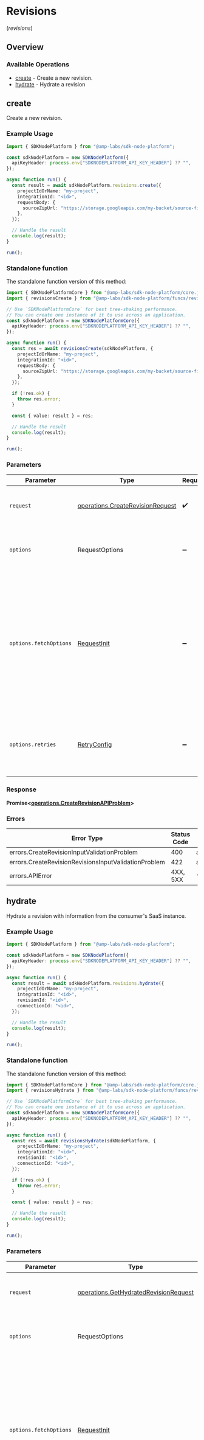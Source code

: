 # Revisions
(*revisions*)

## Overview

### Available Operations

* [create](#create) - Create a new revision.
* [hydrate](#hydrate) - Hydrate a revision

## create

Create a new revision.

### Example Usage

```typescript
import { SDKNodePlatform } from "@amp-labs/sdk-node-platform";

const sdkNodePlatform = new SDKNodePlatform({
  apiKeyHeader: process.env["SDKNODEPLATFORM_API_KEY_HEADER"] ?? "",
});

async function run() {
  const result = await sdkNodePlatform.revisions.create({
    projectIdOrName: "my-project",
    integrationId: "<id>",
    requestBody: {
      sourceZipUrl: "https://storage.googleapis.com/my-bucket/source-files/integration-v1.2.3.zip",
    },
  });

  // Handle the result
  console.log(result);
}

run();
```

### Standalone function

The standalone function version of this method:

```typescript
import { SDKNodePlatformCore } from "@amp-labs/sdk-node-platform/core.js";
import { revisionsCreate } from "@amp-labs/sdk-node-platform/funcs/revisionsCreate.js";

// Use `SDKNodePlatformCore` for best tree-shaking performance.
// You can create one instance of it to use across an application.
const sdkNodePlatform = new SDKNodePlatformCore({
  apiKeyHeader: process.env["SDKNODEPLATFORM_API_KEY_HEADER"] ?? "",
});

async function run() {
  const res = await revisionsCreate(sdkNodePlatform, {
    projectIdOrName: "my-project",
    integrationId: "<id>",
    requestBody: {
      sourceZipUrl: "https://storage.googleapis.com/my-bucket/source-files/integration-v1.2.3.zip",
    },
  });

  if (!res.ok) {
    throw res.error;
  }

  const { value: result } = res;

  // Handle the result
  console.log(result);
}

run();
```

### Parameters

| Parameter                                                                                                                                                                      | Type                                                                                                                                                                           | Required                                                                                                                                                                       | Description                                                                                                                                                                    |
| ------------------------------------------------------------------------------------------------------------------------------------------------------------------------------ | ------------------------------------------------------------------------------------------------------------------------------------------------------------------------------ | ------------------------------------------------------------------------------------------------------------------------------------------------------------------------------ | ------------------------------------------------------------------------------------------------------------------------------------------------------------------------------ |
| `request`                                                                                                                                                                      | [operations.CreateRevisionRequest](../../models/operations/createrevisionrequest.md)                                                                                           | :heavy_check_mark:                                                                                                                                                             | The request object to use for the request.                                                                                                                                     |
| `options`                                                                                                                                                                      | RequestOptions                                                                                                                                                                 | :heavy_minus_sign:                                                                                                                                                             | Used to set various options for making HTTP requests.                                                                                                                          |
| `options.fetchOptions`                                                                                                                                                         | [RequestInit](https://developer.mozilla.org/en-US/docs/Web/API/Request/Request#options)                                                                                        | :heavy_minus_sign:                                                                                                                                                             | Options that are passed to the underlying HTTP request. This can be used to inject extra headers for examples. All `Request` options, except `method` and `body`, are allowed. |
| `options.retries`                                                                                                                                                              | [RetryConfig](../../lib/utils/retryconfig.md)                                                                                                                                  | :heavy_minus_sign:                                                                                                                                                             | Enables retrying HTTP requests under certain failure conditions.                                                                                                               |

### Response

**Promise\<[operations.CreateRevisionAPIProblem](../../models/operations/createrevisionapiproblem.md)\>**

### Errors

| Error Type                                           | Status Code                                          | Content Type                                         |
| ---------------------------------------------------- | ---------------------------------------------------- | ---------------------------------------------------- |
| errors.CreateRevisionInputValidationProblem          | 400                                                  | application/problem+json                             |
| errors.CreateRevisionRevisionsInputValidationProblem | 422                                                  | application/problem+json                             |
| errors.APIError                                      | 4XX, 5XX                                             | \*/\*                                                |

## hydrate

Hydrate a revision with information from the consumer's SaaS instance.

### Example Usage

```typescript
import { SDKNodePlatform } from "@amp-labs/sdk-node-platform";

const sdkNodePlatform = new SDKNodePlatform({
  apiKeyHeader: process.env["SDKNODEPLATFORM_API_KEY_HEADER"] ?? "",
});

async function run() {
  const result = await sdkNodePlatform.revisions.hydrate({
    projectIdOrName: "my-project",
    integrationId: "<id>",
    revisionId: "<id>",
    connectionId: "<id>",
  });

  // Handle the result
  console.log(result);
}

run();
```

### Standalone function

The standalone function version of this method:

```typescript
import { SDKNodePlatformCore } from "@amp-labs/sdk-node-platform/core.js";
import { revisionsHydrate } from "@amp-labs/sdk-node-platform/funcs/revisionsHydrate.js";

// Use `SDKNodePlatformCore` for best tree-shaking performance.
// You can create one instance of it to use across an application.
const sdkNodePlatform = new SDKNodePlatformCore({
  apiKeyHeader: process.env["SDKNODEPLATFORM_API_KEY_HEADER"] ?? "",
});

async function run() {
  const res = await revisionsHydrate(sdkNodePlatform, {
    projectIdOrName: "my-project",
    integrationId: "<id>",
    revisionId: "<id>",
    connectionId: "<id>",
  });

  if (!res.ok) {
    throw res.error;
  }

  const { value: result } = res;

  // Handle the result
  console.log(result);
}

run();
```

### Parameters

| Parameter                                                                                                                                                                      | Type                                                                                                                                                                           | Required                                                                                                                                                                       | Description                                                                                                                                                                    |
| ------------------------------------------------------------------------------------------------------------------------------------------------------------------------------ | ------------------------------------------------------------------------------------------------------------------------------------------------------------------------------ | ------------------------------------------------------------------------------------------------------------------------------------------------------------------------------ | ------------------------------------------------------------------------------------------------------------------------------------------------------------------------------ |
| `request`                                                                                                                                                                      | [operations.GetHydratedRevisionRequest](../../models/operations/gethydratedrevisionrequest.md)                                                                                 | :heavy_check_mark:                                                                                                                                                             | The request object to use for the request.                                                                                                                                     |
| `options`                                                                                                                                                                      | RequestOptions                                                                                                                                                                 | :heavy_minus_sign:                                                                                                                                                             | Used to set various options for making HTTP requests.                                                                                                                          |
| `options.fetchOptions`                                                                                                                                                         | [RequestInit](https://developer.mozilla.org/en-US/docs/Web/API/Request/Request#options)                                                                                        | :heavy_minus_sign:                                                                                                                                                             | Options that are passed to the underlying HTTP request. This can be used to inject extra headers for examples. All `Request` options, except `method` and `body`, are allowed. |
| `options.retries`                                                                                                                                                              | [RetryConfig](../../lib/utils/retryconfig.md)                                                                                                                                  | :heavy_minus_sign:                                                                                                                                                             | Enables retrying HTTP requests under certain failure conditions.                                                                                                               |

### Response

**Promise\<[operations.GetHydratedRevisionResponse](../../models/operations/gethydratedrevisionresponse.md)\>**

### Errors

| Error Type                                                | Status Code                                               | Content Type                                              |
| --------------------------------------------------------- | --------------------------------------------------------- | --------------------------------------------------------- |
| errors.GetHydratedRevisionInputValidationProblem          | 400                                                       | application/problem+json                                  |
| errors.GetHydratedRevisionRevisionsInputValidationProblem | 422                                                       | application/problem+json                                  |
| errors.APIError                                           | 4XX, 5XX                                                  | \*/\*                                                     |